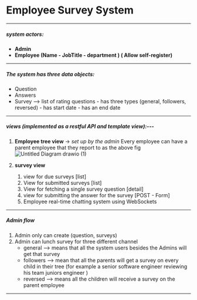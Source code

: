 # Employee Survey System 

---
##### **system actors:**

- **Admin** 
- **Employee (Name - JobTitle - department  ) ( Allow self-register)**


---
##### **The system has three data objects:**
- Question
- Answers 
- Survey --> list of rating questions - has three types (general, followers, reversed) - has start date - has an end date 

---
##### views (implemented as a restful API and template view):---
1.  **Employee tree view**  -> *set up by the admin*     Every employee can have a parent employee that they report to as the above fig 
    ![Untitled Diagram drawio (1)](https://user-images.githubusercontent.com/30774866/187946789-b02f8be0-4a84-424b-89bd-6b33170aaa99.png)
    
2. **survey view** 

    1. view for due surveys [list]
    2. View for submitted surveys [list]
    3. View for fetching a single survey question [detail]
    4. view for submitting the answer for the survey  [POST - Form]
    5. Employee real-time chatting system using WebSockets 
---
##### **Admin flow**

1.  Admin only can create (question, surveys)
2.  Admin can lunch survey for three different channel 
    - general --> means that all the system users besides the Admins will get that survey 
    - followers --> mean that all the parents will get a survey on every child in their tree (for example a senior software engineer reviewing his team juniors engineer  )
    - reversed --> means all the children will receive a survey on the parent employee
---